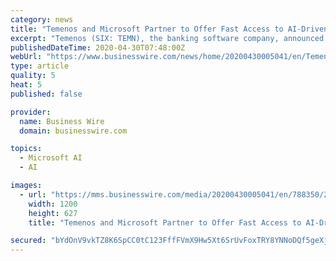 ```yaml
---
category: news
title: "Temenos and Microsoft Partner to Offer Fast Access to AI-Driven Temenos Financial Crime Mitigation SaaS Solution to Help Banks Combat Surge in Cybercrime During Covid-19"
excerpt: "Temenos (SIX: TEMN), the banking software company, announced today a joint effort with Microsoft to enable access to its AI-powered, Financial Crime M"
publishedDateTime: 2020-04-30T07:48:00Z
webUrl: "https://www.businesswire.com/news/home/20200430005041/en/Temenos-Microsoft-Partner-Offer-Fast-Access-AI-Driven"
type: article
quality: 5
heat: 5
published: false

provider:
  name: Business Wire
  domain: businesswire.com

topics:
  - Microsoft AI
  - AI

images:
  - url: "https://mms.businesswire.com/media/20200430005041/en/788350/23/Temenos_Logo_Latest.jpg"
    width: 1200
    height: 627
    title: "Temenos and Microsoft Partner to Offer Fast Access to AI-Driven Temenos Financial Crime Mitigation SaaS Solution to Help Banks Combat Surge in Cybercrime During Covid-19"

secured: "bYdOnV9vkTZ8K6SpCC0tC123FffFVmX9Hw5Xt6SrUvFoxTRY8YNNoDQf5geXjb9rIbDwpLrW0zruJdq36gcdnrW8zStfu1X+yBEORjlzPh1INUBCGCxd6lEtZHBwizp6rOB1kZir7Sm+3f8JGSq45FtKvBjuiYIyHF5nIeE8ILIoxvCcSWs8i6ba7T+CL9ykM9RI4jYT6C+qkNdeaHbrAB32WIX5OE3r0u1P88r0jNG/pUDaIx1Gp2YUB2iIbeKUO5zEnJcsfpg3tR5WGrqOMMFUT7xm9i7usUnFF5NJPgEUGwTGIpmpHzP6faurGcihdEKWBISnGR3QLydDiNeXekSrzAx0PaVooexqYpLk0YtijWxBYjXXBsEJnEDXHLqA22a2kotXnpXRDHTatedGNF9qlAdlIu/J+YENif4Eb7k8qxOBm/cEbLDfClKQMGoaIQ9kAPe8WnuOr7r377zcTtDoRu6HWn88pZvNYFWL9po=;IZtgACIlA9Z2zICI19Mjaw=="
---
```


